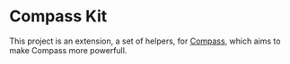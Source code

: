 # Compass Kit

This project is an extension, a set of helpers, for [Compass](http://compass-style.org), which aims to make Compass more powerfull.
